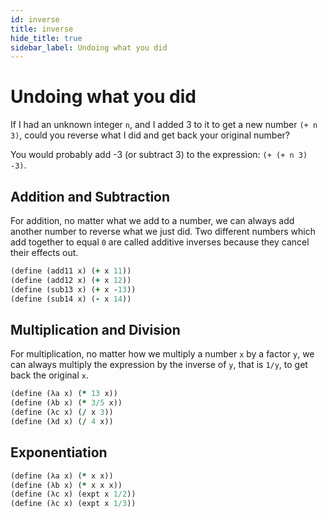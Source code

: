 ```yaml
---
id: inverse
title: inverse
hide_title: true
sidebar_label: Undoing what you did
---
```


# Undoing what you did

If I had an unknown integer `n`, and I added 3 to it to get a new number 
`(+ n 3)`, could you reverse what I did and get back your original number?

You would probably add -3 (or subtract 3) to the expression: `(+ (+ n 3) -3)`.

## Addition and Subtraction

For addition, no matter what we add to a number, we can always add another 
number to reverse what we just did. Two different numbers which add together to 
equal `0` are called additive inverses because they cancel their effects out.

``` clojure
(define (add11 x) (+ x 11))
(define (add12 x) (+ x 12))
(define (sub13 x) (+ x -13))
(define (sub14 x) (- x 14))
```

## Multiplication and Division

For multiplication, no matter how we multiply a number `x` by a factor `y`, we 
can always multiply the expression by the inverse of `y`, that is `1/y`, to get
back the original `x`.

``` clojure
(define (λa x) (* 13 x))
(define (λb x) (* 3/5 x))
(define (λc x) (/ x 3))
(define (λd x) (/ 4 x))
```

## Exponentiation

``` clojure
(define (λa x) (* x x))
(define (λb x) (* x x x))
(define (λc x) (expt x 1/2))
(define (λc x) (expt x 1/3))
```
